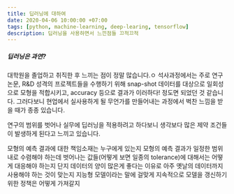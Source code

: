 ```yaml
---
title: 딥러닝에 대하여
date: 2020-04-06 10:00:00 +07:00
tags: [python, machine-learning, deep-learing, tensorflow]
description: 딥러닝을 사용하면서 느낀점들 끄적끄적
---
```


##### 딥러닝은 과연?

대학원을 졸업하고 취직한 후 느끼는 점이 정말 많습니다.ㅇ
석사과정에서는 주로 연구 논문, R&D 성격의 프로젝트들을 수행하기 위해
snap-shot 데이터를 대상으로 일회성으로 모형을 적합시키고, accuracy 등으로 결과가 이러하다! 정도면 되었던 것 같습니다.
그러다보니 현업에서 실사용하게 될 무언가를 만들어내는 과정에서 벅찬 느낌을 받을 때가 종종 있습니다.


연구의 범위를 벗어나 실무에 딥러닝을 적용하려고 하다보니 생각보다 많은 제약 조건들이 발생하게 된다고 느끼고 있습니다.


모형의 예측 결과에 대한 책임소재는 누구에게 있는지
모형의 예측 결과가 일정한 범위 내로 수렴해야 하는데 벗어나는 값들(어떻게 보면 일종의 tolerance)에 대해서는 어떻게 대응해야 하는지
단지 데이터의 양이 많은게 좋다는 이유로 아주 옛날의 데이터까지 사용해야 하는 것이 맞는지
지능형 모델이라는 말에 걸맞게 지속적으로 모델을 갱신하기 위한 정책은 어떻게 가져갈지
